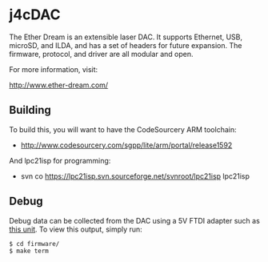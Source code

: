 j4cDAC
======

The Ether Dream is an extensible laser DAC. It supports Ethernet, USB, microSD, and ILDA, and has a set of headers for future expansion. The firmware, protocol, and driver are all modular and open.

For more information, visit:

http://www.ether-dream.com/



Building
--------

To build this, you will want to have the CodeSourcery ARM toolchain:
- http://www.codesourcery.com/sgpp/lite/arm/portal/release1592

And lpc21isp for programming:
- svn co https://lpc21isp.svn.sourceforge.net/svnroot/lpc21isp lpc21isp


Debug
-----
Debug data can be collected from the DAC using a 5V FTDI adapter such as [this unit](https://www.sparkfun.com/products/9717). To view this output, simply run:

```shell
$ cd firmware/
$ make term
```
